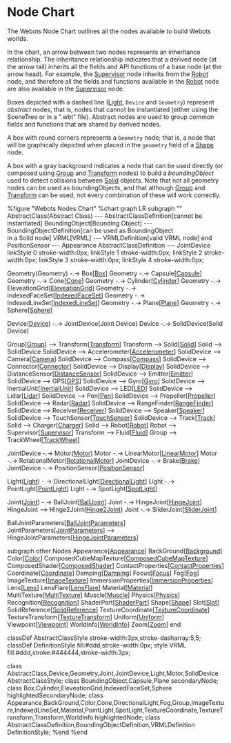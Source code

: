 # Node Chart

The Webots Node Chart outlines all the nodes available to build Webots worlds.

In the chart, an arrow between two nodes represents an inheritance relationship.
The inheritance relationship indicates that a derived node (at the arrow tail) inherits all the fields and API functions of a base node (at the arrow head).
For example, the [Supervisor](supervisor.md) node inherits from the [Robot](robot.md) node, and therefore all the fields and functions available in the [Robot](robot.md) node are also available in the [Supervisor](supervisor.md) node.

Boxes depicted with a dashed line ([Light](light.md), `Device` and `Geometry`) represent *abstract* nodes, that is, nodes that cannot be instantiated (either using the SceneTree or in a ".wbt" file).
Abstract nodes are used to group common fields and functions that are shared by derived nodes.

A box with round corners represents a `Geometry` node; that is, a node that will be graphically depicted when placed in the `geometry` field of a [Shape](shape.md) node.

A box with a gray background indicates a node that can be used directly (or composed using [Group](group.md) and [Transform](transform.md) nodes) to build a *boundingObject* used to detect collisions between [Solid](solid.md) objects.
Note that not all geometry nodes can be used as boundingObjects, and that although [Group](group.md) and [Transform](transform.md) can be used, not every combination of these will work correctly.

%figure "Webots Nodes Chart"
%chart
graph LR
  subgraph ""
    AbstractClass(Abstract Class) --- AbstractClassDefinition[cannot be instantiated]
    BoundingObject[Bounding Object] --- BoundingObjectDefinition[can be used as BoundingObject<br>in a Solid node]
    VRML[VRML] --- VRMLDefinition[valid VRML node]
  end
  PositionSensor --- Appearance
  AbstractClassDefinition --- JointDevice
  linkStyle 0 stroke-width:0px;
  linkStyle 1 stroke-width:0px;
  linkStyle 2 stroke-width:0px;
  linkStyle 3 stroke-width:0px;
  linkStyle 4 stroke-width:0px;

  Geometry(Geometry) -.-> Box[[Box](box.md)]
  Geometry -.-> Capsule[[Capsule](capsule.md)]
  Geometry -.-> Cone[[Cone](cone.md)]
  Geometry -.-> Cylinder[[Cylinder](cylinder.md)]
  Geometry -.-> EleveationGrid[[EleveationGrid](elevationgrid.md)]
  Geometry -.-> IndexedFaceSet[[IndexedFaceSet](indexedfaceset.md)]
  Geometry -.-> IndexedLineSet[[IndexedLineSet](indexedlineset.md)]
  Geometry -.-> Plane[[Plane](plane.md)]
  Geometry -.-> Sphere[[Sphere](sphere.md)]

  Device([Device](device.md)) -.-> JointDevice(Joint Device)
  Device -.-> SolidDevice(Solid Device)

  Group[[Group](group.md)] --> Transform[[Transform](transform.md)]
    Transform --> Solid[[Solid](solid.md)]
      Solid --> SolidDevice
        SolidDevice --> Accelerometer[[Accelerometer](accelerometer.md)]
        SolidDevice --> Camera[[Camera](camera.md)]
        SolidDevice --> Compass[[Compass](compass.md)]
        SolidDevice --> Connector[[Connector](connector.md)]
        SolidDevice --> Display[[Display](display.md)]
        SolidDevice --> DistanceSensor[[DistanceSensor](distancesensor.md)]
        SolidDevice --> Emitter[[Emitter](emitter.md)]
        SolidDevice --> GPS[[GPS](gps.md)]
        SolidDevice --> Gyro[[Gyro](gyro.md)]
        SolidDevice --> InertialUnit[[InertialUnit](inertialunit.md)]
        SolidDevice --> LED[[LED](led.md)]
        SolidDevice --> Lidar[[Lidar](lidar.md)]
        SolidDevice --> Pen[[Pen](pen.md)]
        SolidDevice --> Propeller[[Propeller](propeller.md)]
        SolidDevice --> Radar[[Radar](radar.md)]
        SolidDevice --> RangeFinder[[RangeFinder](rangefinder.md)]
        SolidDevice --> Receiver[[Receiver](receiver.md)]
        SolidDevice --> Speaker[[Speaker](speaker.md)]
        SolidDevice --> TouchSensor[[TouchSensor](touchsensor.md)]
        SolidDevice --> Track[[Track](track.md)]
      Solid --> Charger[[Charger](charger.md)]
      Solid --> Robot[[Robot](robot.md)]
        Robot --> Supervisor[[Supervisor](supervisor.md)]
    Transform --> Fluid[[Fluid](fluid.md)]
  Group --> TrackWheel[[TrackWheel](trackwheel.md)]

  JointDevice -.-> Motor([Motor](motor.md))
    Motor -.-> LinearMotor[[LinearMotor](linearmotor.md)]
    Motor -.-> RotationalMotor[[RotationalMotor](rotationalmotor.md)]
  JointDevice -.-> Brake[[Brake](brake.md)]
  JointDevice -.-> PositionSensor[[PositionSensor](positionsensor.md)]

  Light([Light](light.md)) -.-> DirectionalLight[[DirectionalLight](directionallight.md)]
  Light -.-> PointLight[[PointLight](pointlight.md)]
  Light -.-> SpotLight[[SpotLight](spotlight.md)]

  Joint([Joint](joint.md)) -.-> BallJoint[[BallJoint](balljoint.md)]
  Joint -.-> HingeJoint[[HingeJoint](hingejoint.md)]
    HingeJoint --> Hinge2Joint([Hinge2Joint](hinge2joint.md))
  Joint -.-> SliderJoint[[SliderJoint](sliderjoint.md)]

  BallJointParameters[[BallJointParameters](balljointparameters.md)]
  JointParameters[[JointParameters](jointparameters.md)] --> HingeJointParameters[[HingeJointParameters](hingejointparameters.md)]

  subgraph other Nodes
    Appearance[[Appearance](appearance.md)]
    BackGround[[Background](background.md)]
    Color[[Color](color.md)]
    ComposedCubeMapTexture[[ComposedCubeMapTexture](composedcubemaptexture.md)]
    ComposedShader[[ComposedShader](composedshader.md)]
    ContactProperties[[ContactProperties](contactproperties.md)]
    Coordinate[[Coordinate](coordinate.md)]
    Damping[[Damping](damping.md)]
    Focus[[Focus](focus.md)]
    Fog[[Fog](fog.md)]
    ImageTexture[[ImageTexture](imagetexture.md)]
    ImmersionProperties[[ImmersionProperties](immersionproperties.md)]
    Lens[[Lens](lens.md)]
    LensFlare[[LensFlare](lensflare.md)]
    Material[[Material](material.md)]
    MultiTexture[[MultiTexture](multitexture.md)]
    Muscle[[Muscle](muscle.md)]
    Physics[[Physics](physics.md)]
    Recognition[[Recognition](recognition.md)]
    ShaderPart[[ShaderPart](shaderpart.md)]
    Shape[[Shape](shape.md)]
    Slot[[Slot](slot.md)]
    SolidReference[[SolidReference](solidreference.md)]
    TextureCoordinate[[TextureCoordinate](texturecoordinate.md)]
    TextureTransform[[TextureTransform](texturetransform.md)]
    Uniform[[Uniform](uniform.md)]
    Viewpoint[[Viewpoint](viewpoint.md)]
    WorldInfo[[WorldInfo](worldinfo.md)]
    Zoom[[Zoom](zoom.md)]
  end

  classDef AbstractClassStyle stroke-width:3px,stroke-dasharray:5,5;
  classDef DefinitionStyle fill:#ddd,stroke-width:0px;
  style VRML fill:#ddd,stroke:#444444,stroke-width:3px;

  class AbstractClass,Device,Geometry,Joint,JointDevice,Light,Motor,SolidDevice AbstractClassStyle;
  class BoundingObject,Capsule,Plane secondaryNode;
  class Box,Cylinder,EleveationGrid,IndexedFaceSet,Sphere highlightedSecondaryNode;
  class Appearance,BackGround,Color,Cone,DirectionalLight,Fog,Group,ImageTexture,IndexedLineSet,Material,PointLight,SpotLight,TextureCoordinate,TextureTransform,Transform,WorldInfo highlightedNode;
  class AbstractClassDefinition,BoundingObjectDefinition,VRMLDefinition DefinitionStyle;
%end
%end
